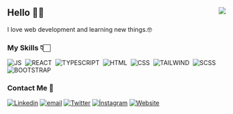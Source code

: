 ## Hello &#128075;&#127995; <img align="right" src="https://komarev.com/ghpvc/?username=yigittasdemir&color=blueviolet">
<p>I love web development and learning new things.&#129299;</p>


### My Skills &#128071;&#127995;
![JS](https://img.shields.io/badge/-JavaScript-141a20?style=flat&logo=Javascript)&nbsp;
![REACT](https://img.shields.io/badge/-React-141a20?style=flat&logo=react&logoColor=61DAFB)&nbsp;
![TYPESCRIPT](https://img.shields.io/badge/TypeScript-141a20?style=flat&logo=typescript&logoColor=79,59,118)&nbsp;
![HTML](https://img.shields.io/badge/-HTML-141a20?style=flat&logo=HTML5)&nbsp;
![CSS](https://img.shields.io/badge/-CSS-141a20?style=flat&logo=CSS3&logoColor=1572B6)&nbsp;
![TAILWIND](https://img.shields.io/badge/-Tailwind-141a20?style=flat&logo=Tailwind-css&logoColor=193,109,153)&nbsp;
![SCSS](https://img.shields.io/badge/-SASS-141a20?style=flat&logo=Sass&logoColor=193,109,153)&nbsp;
![BOOTSTRAP](https://img.shields.io/badge/Bootstrap-141a20?style=flat&logo=bootstrap&logoColor=79,59,118)&nbsp;

### Contact Me &#128233;
[![Linkedin](https://img.shields.io/badge/-Yigittasdemir-0077B5?style=flate&logo=linkedin&logoColor=white)](https://www.linkedin.com/in/yi%C4%9Fit-ta%C5%9Fdemir-31653a226/)
[![email](https://img.shields.io/badge/-yigittasdemir350@gmail.com-e62117?style=flate&logo=Gmail&logoColor=white)](mailto:yigittasdemir350@gmail.com)
[![Twitter](https://img.shields.io/badge/-Yigittasdemiir-08a0e9?style=flate&logo=twitter&logoColor=white)](https://twitter.com/Yigittasdemiir)
[![İnstagram](https://img.shields.io/badge/-yigittasdemiirr-DD2A7B?style=flate&logo=instagram&logoColor=white)](https://instagram.com/yigittasdemiirr)
[![Website](https://img.shields.io/badge/PersonalWebsite-0077B5?style=flate&logo=web&logoColor=white)](https://yigitdev.vercel.app/)
